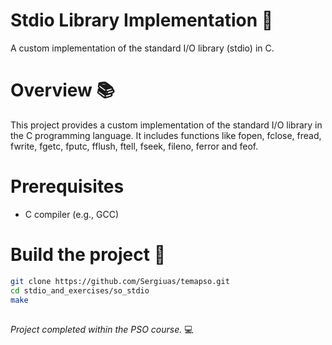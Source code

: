 # Stdio Library Implementation :blue_book:

A custom implementation of the standard I/O library (stdio) in C.

# Overview :books:

This project provides a custom implementation of the standard I/O library in the C programming language. 
It includes functions like fopen, fclose, fread, fwrite, fgetc, fputc, fflush, ftell, fseek, fileno, ferror and feof.

# Prerequisites

- C compiler (e.g., GCC)

# Build the project  :open_book:

```bash
git clone https://github.com/Sergiuas/temapso.git
cd stdio_and_exercises/so_stdio
make
```

##  	
_Project completed within the PSO course._ :computer:
